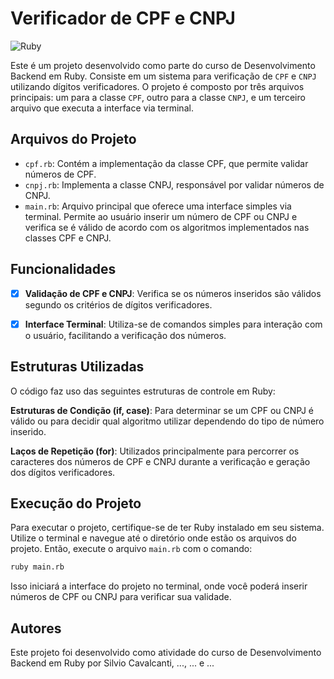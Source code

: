 

# Verificador de CPF e CNPJ

![Ruby](https://img.shields.io/badge/-Ruby-white?style=for-the-badge&logo=ruby&color=CC342D&logoColor=white)

Este é um projeto desenvolvido como parte do curso de Desenvolvimento Backend em Ruby. Consiste em um sistema para verificação de `CPF` e `CNPJ` utilizando dígitos verificadores. O projeto é composto por três arquivos principais: um para a classe `CPF`, outro para a classe `CNPJ`, e um terceiro arquivo que executa a interface via terminal.

## Arquivos do Projeto

- `cpf.rb`: Contém a implementação da classe CPF, que permite validar números de CPF.
- `cnpj.rb`: Implementa a classe CNPJ, responsável por validar números de CNPJ.
- `main.rb`: Arquivo principal que oferece uma interface simples via terminal. Permite ao usuário inserir um número de CPF ou CNPJ e verifica se é válido de acordo com os algoritmos implementados nas classes CPF e CNPJ.

## Funcionalidades

 - [x] **Validação de CPF e CNPJ**: Verifica se os números inseridos são válidos segundo os critérios de dígitos verificadores.
 
 
 - [x] **Interface Terminal**: Utiliza-se de comandos simples para interação com o usuário, facilitando a verificação dos números.

## Estruturas Utilizadas

O código faz uso das seguintes estruturas de controle em Ruby:

**Estruturas de Condição (if, case)**: Para determinar se um CPF ou CNPJ é válido ou para decidir qual algoritmo utilizar dependendo do tipo de número inserido.

**Laços de Repetição (for)**: Utilizados principalmente para percorrer os caracteres dos números de CPF e CNPJ durante a verificação e geração dos dígitos verificadores.

## Execução do Projeto

Para executar o projeto, certifique-se de ter Ruby instalado em seu sistema. Utilize o terminal e navegue até o diretório onde estão os arquivos do projeto. Então, execute o arquivo `main.rb` com o comando:

```bash
ruby main.rb
```
Isso iniciará a interface do projeto no terminal, onde você poderá inserir números de CPF ou CNPJ para verificar sua validade.


## Autores
Este projeto foi desenvolvido como atividade do curso de Desenvolvimento Backend em Ruby por Silvio Cavalcanti, ..., ... e ...
